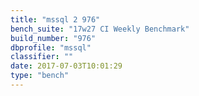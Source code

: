```yaml
---
title: "mssql 2 976"
bench_suite: "17w27 CI Weekly Benchmark"
build_number: "976"
dbprofile: "mssql"
classifier: ""
date: 2017-07-03T10:01:29
type: "bench"
---
```

